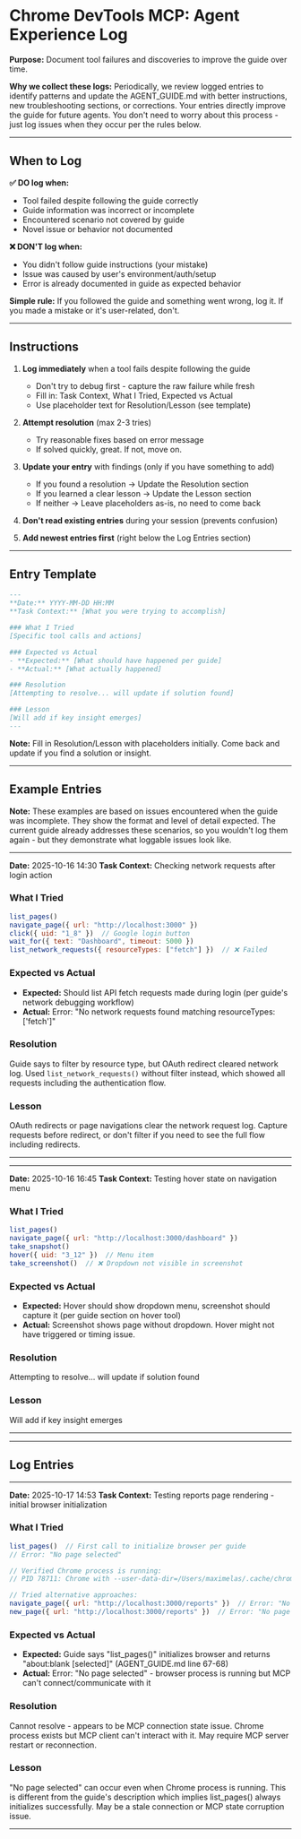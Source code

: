 # Chrome DevTools MCP: Agent Experience Log

**Purpose:** Document tool failures and discoveries to improve the guide over time.

**Why we collect these logs:** Periodically, we review logged entries to identify patterns and update the AGENT_GUIDE.md with better instructions, new troubleshooting sections, or corrections. Your entries directly improve the guide for future agents. You don't need to worry about this process - just log issues when they occur per the rules below.

---

## When to Log

**✅ DO log when:**
- Tool failed despite following the guide correctly
- Guide information was incorrect or incomplete
- Encountered scenario not covered by guide
- Novel issue or behavior not documented

**❌ DON'T log when:**
- You didn't follow guide instructions (your mistake)
- Issue was caused by user's environment/auth/setup
- Error is already documented in guide as expected behavior

**Simple rule:** If you followed the guide and something went wrong, log it. If you made a mistake or it's user-related, don't.

---

## Instructions

1. **Log immediately** when a tool fails despite following the guide
   - Don't try to debug first - capture the raw failure while fresh
   - Fill in: Task Context, What I Tried, Expected vs Actual
   - Use placeholder text for Resolution/Lesson (see template)

2. **Attempt resolution** (max 2-3 tries)
   - Try reasonable fixes based on error message
   - If solved quickly, great. If not, move on.

3. **Update your entry** with findings (only if you have something to add)
   - If you found a resolution → Update the Resolution section
   - If you learned a clear lesson → Update the Lesson section
   - If neither → Leave placeholders as-is, no need to come back

4. **Don't read existing entries** during your session (prevents confusion)

5. **Add newest entries first** (right below the Log Entries section)

---

## Entry Template

```markdown
---
**Date:** YYYY-MM-DD HH:MM
**Task Context:** [What you were trying to accomplish]

### What I Tried
[Specific tool calls and actions]

### Expected vs Actual
- **Expected:** [What should have happened per guide]
- **Actual:** [What actually happened]

### Resolution
[Attempting to resolve... will update if solution found]

### Lesson
[Will add if key insight emerges]
---
```

**Note:** Fill in Resolution/Lesson with placeholders initially. Come back and update if you find a solution or insight.

---

## Example Entries

**Note:** These examples are based on issues encountered when the guide was incomplete. They show the format and level of detail expected. The current guide already addresses these scenarios, so you wouldn't log them again - but they demonstrate what loggable issues look like.

---
**Date:** 2025-10-16 14:30
**Task Context:** Checking network requests after login action

### What I Tried
```javascript
list_pages()
navigate_page({ url: "http://localhost:3000" })
click({ uid: "1_8" })  // Google login button
wait_for({ text: "Dashboard", timeout: 5000 })
list_network_requests({ resourceTypes: ["fetch"] })  // ❌ Failed
```

### Expected vs Actual
- **Expected:** Should list API fetch requests made during login (per guide's network debugging workflow)
- **Actual:** Error: "No network requests found matching resourceTypes: ['fetch']"

### Resolution
Guide says to filter by resource type, but OAuth redirect cleared network log. Used `list_network_requests()` without filter instead, which showed all requests including the authentication flow.

### Lesson
OAuth redirects or page navigations clear the network request log. Capture requests before redirect, or don't filter if you need to see the full flow including redirects.

---

---
**Date:** 2025-10-16 16:45
**Task Context:** Testing hover state on navigation menu

### What I Tried
```javascript
list_pages()
navigate_page({ url: "http://localhost:3000/dashboard" })
take_snapshot()
hover({ uid: "3_12" })  // Menu item
take_screenshot()  // ❌ Dropdown not visible in screenshot
```

### Expected vs Actual
- **Expected:** Hover should show dropdown menu, screenshot should capture it (per guide section on hover tool)
- **Actual:** Screenshot shows page without dropdown. Hover might not have triggered or timing issue.

### Resolution
Attempting to resolve... will update if solution found

### Lesson
Will add if key insight emerges

---

---

## Log Entries

<!-- Add new entries below this line, newest first -->

---
**Date:** 2025-10-17 14:53
**Task Context:** Testing reports page rendering - initial browser initialization

### What I Tried
```javascript
list_pages()  // First call to initialize browser per guide
// Error: "No page selected"

// Verified Chrome process is running:
// PID 78711: Chrome with --user-data-dir=/Users/maximelas/.cache/chrome-devtools-mcp/chrome-profile --remote-debugging-pipe

// Tried alternative approaches:
navigate_page({ url: "http://localhost:3000/reports" })  // Error: "No page selected"
new_page({ url: "http://localhost:3000/reports" })  // Error: "No page selected"
```

### Expected vs Actual
- **Expected:** Guide says "list_pages()" initializes browser and returns "about:blank [selected]" (AGENT_GUIDE.md line 67-68)
- **Actual:** Error: "No page selected" - browser process is running but MCP can't connect/communicate with it

### Resolution
Cannot resolve - appears to be MCP connection state issue. Chrome process exists but MCP client can't interact with it. May require MCP server restart or reconnection.

### Lesson
"No page selected" can occur even when Chrome process is running. This is different from the guide's description which implies list_pages() always initializes successfully. May be a stale connection or MCP state corruption issue.

---


